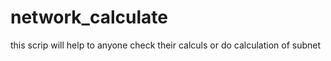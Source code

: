 # network_calculate
this scrip will help to anyone check their calculs or do calculation of subnet

